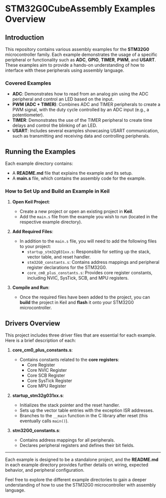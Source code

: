 # STM32G0CubeAssembly Examples Overview

## Introduction

This repository contains various assembly examples for the **STM32G0** microcontroller family. Each example demonstrates the usage of a specific peripheral or functionality such as **ADC**, **GPIO**, **TIMER**, **PWM**, and **USART**. These examples aim to provide a hands-on understanding of how to interface with these peripherals using assembly language.

### Covered Examples
- **ADC**: Demonstrates how to read from an analog pin using the ADC peripheral and control an LED based on the input.
- **PWM (ADC + TIMER)**: Combines ADC and TIMER peripherals to create a PWM signal, with the duty cycle controlled by an ADC input (e.g., a potentiometer).
- **TIMER**: Demonstrates the use of the TIMER peripheral to create time delays and control the blinking of an LED.
- **USART**: Includes several examples showcasing USART communication, such as transmitting and receiving data and controlling peripherals.

## Running the Examples

Each example directory contains:
- A **README.md** file that explains the example and its setup.
- A **main.s** file, which contains the assembly code for the example.

### How to Set Up and Build an Example in Keil

1. **Open Keil Project**: 
   - Create a new project or open an existing project in **Keil**.
   - Add the `main.s` file from the example you wish to run (located in the respective example directory).

2. **Add Required Files**:
   - In addition to the `main.s` file, you will need to add the following files to your project:
     - `startup_stm32g031xx.s`: Responsible for setting up the stack, vector table, and reset handler.
     - `stm32G0_constants.s`: Contains address mappings and peripheral register declarations for the STM32G0.
     - `core_cm0_plus_constants.s`: Provides core register constants, including NVIC, SysTick, SCB, and MPU registers.

3. **Compile and Run**:
   - Once the required files have been added to the project, you can **build** the project in Keil and **flash** it onto your STM32G0 microcontroller.

## Drivers Overview

This project includes three driver files that are essential for each example. Here is a brief description of each:

1. **core_cm0_plus_constants.s**:
   - Contains constants related to the **core registers**:
     - Core Register
     - Core NVIC Register
     - Core SCB Register
     - Core SysTick Register
     - Core MPU Register

2. **startup_stm32g031xx.s**:
   - Initializes the stack pointer and the reset handler.
   - Sets up the vector table entries with the exception ISR addresses.
   - Branches to the `__main` function in the C library after reset (this eventually calls `main()`).

3. **stm32G0_constants.s**:
   - Contains address mappings for all peripherals.
   - Declares peripheral registers and defines their bit fields.

---

Each example is designed to be a standalone project, and the **README.md** in each example directory provides further details on wiring, expected behavior, and peripheral configuration.

Feel free to explore the different example directories to gain a deeper understanding of how to use the STM32G0 microcontroller with assembly language.


